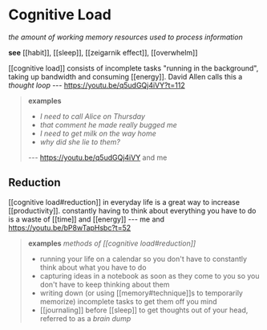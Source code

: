 # Cognitive Load

_the amount of working memory resources used to process information_

**see** [[habit]], [[sleep]], [[zeigarnik effect]], [[overwhelm]]

[[cognitive load]] consists of incomplete tasks "running in the background", taking up bandwidth and consuming [[energy]]. David Allen calls this a _thought loop_ --- <https://youtu.be/q5udGQj4iVY?t=112>

> **examples**
>
> - _I need to call Alice on Thursday_
> - _that comment he made really bugged me_
> - _I need to get milk on the way home_
> - _why did she lie to them?_
>
> --- <https://youtu.be/q5udGQj4iVY> and me

## Reduction

[[cognitive load#reduction]] in everyday life is a great way to increase [[productivity]]. constantly having to think about everything you have to do is a waste of [[time]] and [[energy]] --- me and <https://youtu.be/bP8wTapHsbc?t=52>

> **examples** _methods of [[cognitive load#reduction]]_
>
> - running your life on a calendar so you don't have to constantly think about what you have to do
> - capturing ideas in a notebook as soon as they come to you so you don't have to keep thinking about them
> - writing down (or using [[memory#technique]]s to temporarily memorize) incomplete tasks to get them off you mind
> - [[journaling]] before [[sleep]] to get thoughts out of your head, referred to as a _brain dump_
